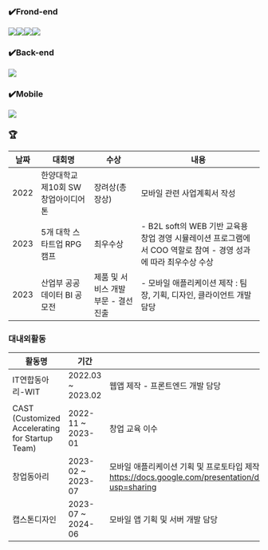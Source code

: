 ### ✔️Frond-end
<img src="https://img.shields.io/badge/React-61DAFB?style=for-the-badge&logo=React&logoColor=black"><img src="https://img.shields.io/badge/Css-1572B6?style=for-the-badge&logo=Css&logoColor=white"><img src="https://img.shields.io/badge/Next.js-000000?style=for-the-badge&logo=Next.js&logoColor=white"><img src="https://img.shields.io/badge/Typescript-3178C6?style=for-the-badge&logo=Typescript&logoColor=white">

### ✔️Back-end
<img src="https://img.shields.io/badge/Spring Boot-6DB33F?style=for-the-badge&logo=Spring Boot&logoColor=yellow">

### ✔️Mobile
<img src="https://img.shields.io/badge/Flutter-02569B?style=for-the-badge&logo=Flutter&logoColor=white">

### 🏆
|날짜|대회명|수상|내용|
|---|---|---|---|
2022 | 한양대학교 제10회 SW창업아이디어톤 | 장려상(총장상) | 모바일 관련 사업계획서 작성 |
2023 | 5개 대학 스타트업 RPG 캠프 | 최우수상 | - B2L soft의 WEB 기반 교육용 창업 경영 시뮬레이션 프로그램에서 COO 역할로 참여 - 경영 성과에 따라 최우수상 수상 |
2023 | 산업부 공공데이터 BI 공모전 | 제품 및 서비스 개발 부문 - 결선 진출 | - 모바일 애플리케이션 제작 : 팀장, 기획, 디자인, 클라이언트 개발 담당 |

### 대내외활동
|활동명|기간|내용|
|---|---|---|
IT연합동아리-WIT | 2022.03 ~ 2023.02 | 웹앱 제작 - 프론트엔드 개발 담당
CAST (Customized Accelerating for Startup Team) | 2022-11 ~ 2023-01 | 창업 교육 이수
창업동아리 | 2023-02 ~ 2023-07 | 모바일 애플리케이션 기획 및 프로토타입 제작, ppt 링크 : https://docs.google.com/presentation/d/1HLhqJOJ4hNtRGrkg0T9dSlvvDP6Jjcw6Uo9XZ01wCJg/edit?usp=sharing
캡스톤디자인 | 2023-07 ~ 2024-06 | 모바일 앱 기획 및 서버 개발 담당
